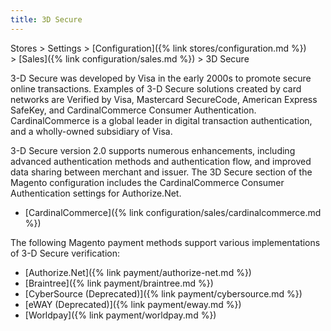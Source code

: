 ```yaml
---
title: 3D Secure
---
```


Stores > Settings > [Configuration]({% link stores/configuration.md %}) > [Sales]({% link configuration/sales.md %}) > 3D Secure

3-D Secure was developed by Visa in the early 2000s to promote secure online transactions. Examples of 3-D Secure solutions created by card networks are Verified by Visa, Mastercard SecureCode, American Express SafeKey, and CardinalCommerce Consumer Authentication. CardinalCommerce is a global leader in digital transaction authentication, and a wholly-owned subsidiary of Visa.

3-D Secure version 2.0 supports numerous enhancements, including advanced authentication methods and authentication flow, and improved data sharing between merchant and issuer.  The 3D Secure section of the Magento configuration includes the CardinalCommerce Consumer Authentication settings for Authorize.Net.

- [CardinalCommerce]({% link configuration/sales/cardinalcommerce.md %})

The following Magento payment methods support various implementations of 3-D Secure verification:

- [Authorize.Net]({% link payment/authorize-net.md %})
- [Braintree]({% link payment/braintree.md %})
- [CyberSource (Deprecated)]({% link payment/cybersource.md %})
- [eWAY (Deprecated)]({% link payment/eway.md %})
- [Worldpay]({% link payment/worldpay.md %})
